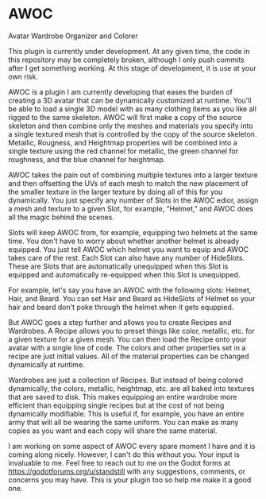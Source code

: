 # AWOC
 Avatar Wardrobe Organizer and Colorer
 
This plugin is currently under development. At any given time, the code in this repository may be completely broken, although I only push commits after I get something working. At this stage of development, it is use at your own risk.
 
 AWOC is a plugin I am currently developing that eases the burden of creating a 3D avatar that can be dynamically customized at runtime. You'll be able to load a single 3D model with as many clothing items as you like all rigged to the same skeleton. AWOC will first make a copy of the source skeleton and then combine only the meshes and materials you specify into a single textured mesh that is controlled by the copy of the source skeleton. Metallic, Rougness, and Heightmap properties will be combined into a single texture using the red channel for metallic, the green channel for roughness, and the blue channel for heightmap. 

AWOC takes the pain out of combining multiple textures into a larger texture and then offsetting the UVs of each mesh to match the new placement of the smaller texture in the larger texture by doing all of this for you dynamically. You just specify any number of Slots in the AWOC edior, assign a mesh and texture to a given Slot, for example, “Helmet,” and AWOC does all the magic behind the scenes.  

Slots will keep AWOC from, for example, equipping two helmets at the same time. You don't have to worry about whether another helmet is already equipped. You just tell AWOC which helmet you want to equip and AWOC takes care of the rest. Each Slot can also have any number of HideSlots. These are Slots that are automatically unequipped when this Slot is equipped and automatically re-equipped when this Slot is unequipped.

For example, let's say you have an AWOC with the following slots: Helmet, Hair, and Beard. You can set Hair and Beard as HideSlots of Helmet so your hair and beard don't poke through the helmet when it gets equppied.  

But AWOC goes a step further and allows you to create Recipes and Wardrobes. A Recipe allows you to preset things like color, metallic, etc. for a given texture for a given mesh. You can then load the Recipe onto your avatar with a single line of code. The colors and other properties set in a recipe are just initial values. All of the material properties can be changed dynamically at runtime.

Wardrobes are just a collection of Recipes. But instead of being colored dynamically, the colors, metallic, heightmap, etc. are all baked into textures that are saved to disk. This makes equipping an entire wardrobe more efficient than equipping single recipes but at the cost of not being dynamically modifiable. This is useful if, for example, you have an entire army that will all be wearing the same uniform. You can make as many copies as you want and each copy will share the same material.

I am working on some aspect of AWOC every spare moment I have and it is coming along nicely. However, I can't do this without you. Your input is invaluable to me. Feel free to reach out to me on the Godot forms at https://godotforums.org/u/standstill with any suggestions, comments, or concerns you may have. This is your plugin too so help me make it a good one.
 
